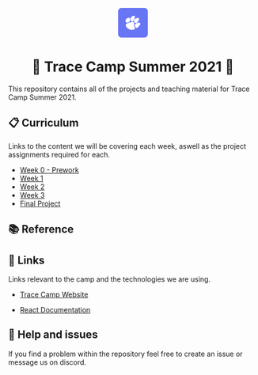 <p align="center">
  <a href="https://tracecamp.com">
    <img alt="Tracecamp" src="./logo.svg" width="60" />
  </a>
</p>
<h1 align="center">
 🌴 Trace Camp Summer 2021 🥥
</h1>

This repository contains all of the projects and teaching material for Trace Camp Summer 2021.

## 📋 Curriculum

Links to the content we will be covering each week, aswell as the project assignments required for each.

- [Week 0 - Prework](./curriculum/prework)
- [Week 1](https://github.com/ClemsonTRACE/tracecamp-summer-2021/tree/main/curriculum/week-1)
- [Week 2](https://github.com/ClemsonTRACE/tracecamp-summer-2021/tree/main/curriculum/week-2)
- [Week 3](https://github.com/ClemsonTRACE/tracecamp-summer-2021/tree/main/curriculum/week-3)
- [Final Project]()

## 📚 Reference

## 🔗 Links

Links relevant to the camp and the technologies we are using.

- [Trace Camp Website](https://tracecamp.com/)
<!-- - [Trace Camp Discord](https://discord.gg/z5qFUKJkwU) -->
- [React Documentation](https://reactjs.org/docs/introducing-jsx.html)

## 🧯 Help and issues

If you find a problem within the repository feel free to create an issue or message us on discord.
